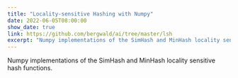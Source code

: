 ```yaml
---
title: "Locality-sensitive Hashing with Numpy"
date: 2022-06-05T08:00:00
show_date: true
link: https://github.com/bergwald/ai/tree/master/lsh
excerpt: "Numpy implementations of the SimHash and MinHash locality sensitive hash functions."
---
```


Numpy implementations of the SimHash and MinHash locality sensitive hash functions.
